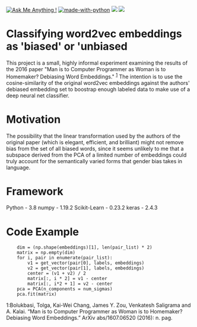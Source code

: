 [![Ask Me Anything !](https://img.shields.io/badge/Ask%20me-anything-1abc9c.svg)](https://GitHub.com/Naereen/ama)
[![made-with-python](https://img.shields.io/badge/Made%20with-Python-1f425f.svg)](https://www.python.org/)
<img src="https://img.shields.io/badge/TensorFlow%20-%23FF6F00.svg?&style=for-the-badge&logo=TensorFlow&logoColor=white" />
<img src="https://img.shields.io/badge/Keras%20-%23D00000.svg?&style=for-the-badge&logo=Keras&logoColor=white"/>

# Classifying word2vec embeddings as 'biased' or 'unbiased
This project is a small, highly informal experiment examining the results of the 2016 paper "Man is to Computer Programmer as Woman is to Homemaker? Debiasing Word Embeddings." <sup>[1](#myfootnote1)</sup> The intention is to use the cosine-similarity of the original word2vec embeddings against the authors' debiased embedding set to boostrap enough labeled data to make use of a deep neural net classifier. 

# Motivation
The possibility that the linear transformation used by the authors of the original paper (which is elegant, efficient, and brilliant) might not remove bias from the set of all biased words, since it seems unlikely to me that a subspace derived from the PCA of a limited number of embeddings could truly account for the semantically varied forms that gender bias takes in language.

# Framework
Python - 3.8
numpy - 1.19.2 
Scikit-Learn - 0.23.2
keras - 2.4.3

# Code Example

```
    dim = (np.shape(embeddings)[1], len(pair_list) * 2)
    matrix = np.empty(dim)
    for i, pair in enumerate(pair_list):
        v1 = get_vector(pair[0], labels, embeddings)
        v2 = get_vector(pair[1], labels, embeddings)
        center = (v1 + v2) / 2
        matrix[:, i * 2] = v1 - center
        matrix[:, i*2 + 1] = v2 - center
    pca = PCA(n_components = num_sigmas)
    pca.fit(matrix)
```



<a name="myfootnote1">1</a>:Bolukbasi, Tolga, Kai-Wei Chang, James Y. Zou, Venkatesh Saligrama and A. Kalai. “Man is to Computer Programmer as Woman is to Homemaker? Debiasing Word Embeddings.” ArXiv abs/1607.06520 (2016): n. pag.